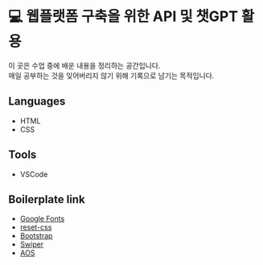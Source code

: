 # :computer: 웹플랫폼 구축을 위한 API 및 챗GPT 활용
이 곳은 수업 중에 배운 내용을 정리하는 공간입니다.  
매일 공부하는 것을 잊어버리지 않기 위해 기록으로 남기는 목적입니다.

## Languages
- HTML
- CSS
  
## Tools
- VSCode

## Boilerplate link
- [Google Fonts](https://fonts.google.com/)
- [reset-css](https://www.jsdelivr.com/package/npm/reset-css)
- [Bootstrap](https://getbootstrap.com/)
- [Swiper](https://swiperjs.com/get-started)
- [AOS](https://michalsnik.github.io/aos/)
